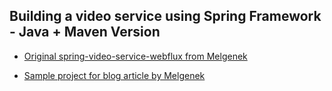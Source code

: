 ## Building a video service using Spring Framework - Java + Maven Version

* [Original spring-video-service-webflux from Melgenek](https://github.com/melgenek/spring-video-service)

* [Sample project for blog article by Melgenek](https://melgenek.github.io/spring-video-service)

